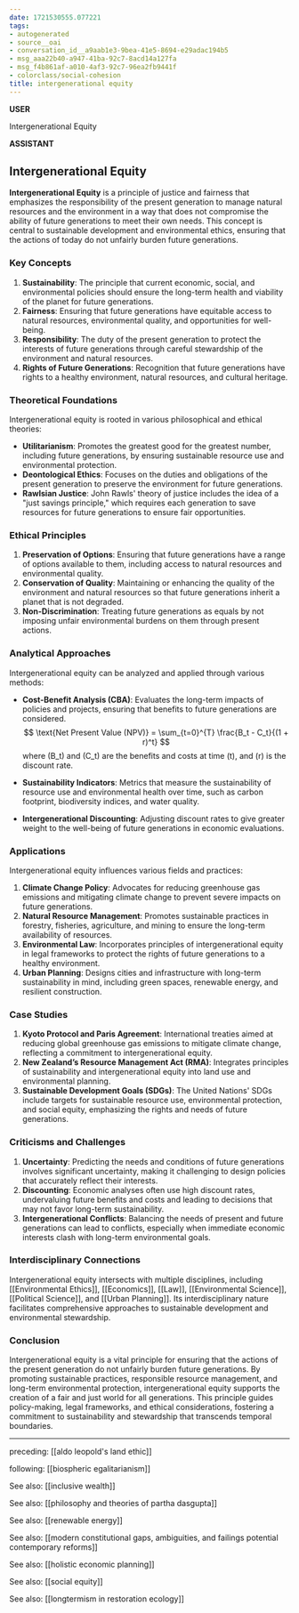 ```yaml
---
date: 1721530555.077221
tags:
- autogenerated
- source__oai
- conversation_id__a9aab1e3-9bea-41e5-8694-e29adac194b5
- msg_aaa22b40-a947-41ba-92c7-8acd14a127fa
- msg_f4b861af-a010-4af3-92c7-96ea2fb9441f
- colorclass/social-cohesion
title: intergenerational equity
---
```


**USER**

Intergenerational Equity


**ASSISTANT**

## Intergenerational Equity

**Intergenerational Equity** is a principle of justice and fairness that emphasizes the responsibility of the present generation to manage natural resources and the environment in a way that does not compromise the ability of future generations to meet their own needs. This concept is central to sustainable development and environmental ethics, ensuring that the actions of today do not unfairly burden future generations.

### Key Concepts

1. **Sustainability**: The principle that current economic, social, and environmental policies should ensure the long-term health and viability of the planet for future generations.
2. **Fairness**: Ensuring that future generations have equitable access to natural resources, environmental quality, and opportunities for well-being.
3. **Responsibility**: The duty of the present generation to protect the interests of future generations through careful stewardship of the environment and natural resources.
4. **Rights of Future Generations**: Recognition that future generations have rights to a healthy environment, natural resources, and cultural heritage.

### Theoretical Foundations

Intergenerational equity is rooted in various philosophical and ethical theories:

- **Utilitarianism**: Promotes the greatest good for the greatest number, including future generations, by ensuring sustainable resource use and environmental protection.
- **Deontological Ethics**: Focuses on the duties and obligations of the present generation to preserve the environment for future generations.
- **Rawlsian Justice**: John Rawls' theory of justice includes the idea of a "just savings principle," which requires each generation to save resources for future generations to ensure fair opportunities.

### Ethical Principles

1. **Preservation of Options**: Ensuring that future generations have a range of options available to them, including access to natural resources and environmental quality.
2. **Conservation of Quality**: Maintaining or enhancing the quality of the environment and natural resources so that future generations inherit a planet that is not degraded.
3. **Non-Discrimination**: Treating future generations as equals by not imposing unfair environmental burdens on them through present actions.

### Analytical Approaches

Intergenerational equity can be analyzed and applied through various methods:

- **Cost-Benefit Analysis (CBA)**: Evaluates the long-term impacts of policies and projects, ensuring that benefits to future generations are considered.
$$
\text{Net Present Value (NPV)} = \sum_{t=0}^{T} \frac{B_t - C_t}{(1 + r)^t}
$$
where \(B_t\) and \(C_t\) are the benefits and costs at time \(t\), and \(r\) is the discount rate.

- **Sustainability Indicators**: Metrics that measure the sustainability of resource use and environmental health over time, such as carbon footprint, biodiversity indices, and water quality.
- **Intergenerational Discounting**: Adjusting discount rates to give greater weight to the well-being of future generations in economic evaluations.

### Applications

Intergenerational equity influences various fields and practices:

1. **Climate Change Policy**: Advocates for reducing greenhouse gas emissions and mitigating climate change to prevent severe impacts on future generations.
2. **Natural Resource Management**: Promotes sustainable practices in forestry, fisheries, agriculture, and mining to ensure the long-term availability of resources.
3. **Environmental Law**: Incorporates principles of intergenerational equity in legal frameworks to protect the rights of future generations to a healthy environment.
4. **Urban Planning**: Designs cities and infrastructure with long-term sustainability in mind, including green spaces, renewable energy, and resilient construction.

### Case Studies

1. **Kyoto Protocol and Paris Agreement**: International treaties aimed at reducing global greenhouse gas emissions to mitigate climate change, reflecting a commitment to intergenerational equity.
2. **New Zealand’s Resource Management Act (RMA)**: Integrates principles of sustainability and intergenerational equity into land use and environmental planning.
3. **Sustainable Development Goals (SDGs)**: The United Nations' SDGs include targets for sustainable resource use, environmental protection, and social equity, emphasizing the rights and needs of future generations.

### Criticisms and Challenges

1. **Uncertainty**: Predicting the needs and conditions of future generations involves significant uncertainty, making it challenging to design policies that accurately reflect their interests.
2. **Discounting**: Economic analyses often use high discount rates, undervaluing future benefits and costs and leading to decisions that may not favor long-term sustainability.
3. **Intergenerational Conflicts**: Balancing the needs of present and future generations can lead to conflicts, especially when immediate economic interests clash with long-term environmental goals.

### Interdisciplinary Connections

Intergenerational equity intersects with multiple disciplines, including [[Environmental Ethics]], [[Economics]], [[Law]], [[Environmental Science]], [[Political Science]], and [[Urban Planning]]. Its interdisciplinary nature facilitates comprehensive approaches to sustainable development and environmental stewardship.

### Conclusion

Intergenerational equity is a vital principle for ensuring that the actions of the present generation do not unfairly burden future generations. By promoting sustainable practices, responsible resource management, and long-term environmental protection, intergenerational equity supports the creation of a fair and just world for all generations. This principle guides policy-making, legal frameworks, and ethical considerations, fostering a commitment to sustainability and stewardship that transcends temporal boundaries.


---

preceding: [[aldo leopold's land ethic]]  


following: [[biospheric egalitarianism]]

See also: [[inclusive wealth]]


See also: [[philosophy and theories of partha dasgupta]]


See also: [[renewable energy]]


See also: [[modern constitutional gaps, ambiguities, and failings potential contemporary reforms]]


See also: [[holistic economic planning]]


See also: [[social equity]]


See also: [[longtermism in restoration ecology]]